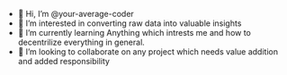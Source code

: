 - 👋 Hi, I’m @your-average-coder
- 👀 I’m interested in converting raw data into valuable insights
- 🌱 I’m currently learning Anything which intrests me and how to decentrilize everything in general.
- 💞️ I’m looking to collaborate on any project which needs value addition and added responsibility

<!---
your-average-coder/your-average-coder is a ✨ special ✨ repository because its `README.md` (this file) appears on your GitHub profile.
You can click the Preview link to take a look at your changes.
--->
